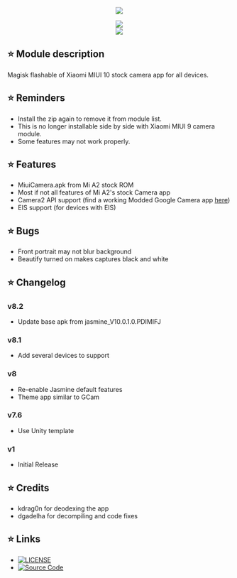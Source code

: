 <p align="center"><img src="https://www.lowyat.net/wp-content/uploads/2018/07/xiaomi-mi-a2-lite-hands-on-5.jpg">
</p>

<p align="center"><a href="https://forum.xda-developers.com/apps/magisk/module-xiaomi-mi-a1-stock-camera-t3810432"><img src="https://img.shields.io/badge/XDA-Thread-orange.svg"></a><br /><a href="https://t.me/PIX3LIFY"><img src="https://img.shields.io/badge/Telegram-Channel-blue.svg"></a></p>

## ⭐ Module description
Magisk flashable of Xiaomi MIUI 10 stock camera app for all devices.

## ⭐ Reminders
* Install the zip again to remove it from module list.
* This is no longer installable side by side with Xiaomi MIUI 9 camera module.
* Some features may not work properly.

## ⭐ Features
* MiuiCamera.apk from Mi A2 stock ROM
* Most if not all features of Mi A2's stock Camera app
* Camera2 API support (find a working Modded Google Camera app [here](https://www.celsoazevedo.com/files/android/google-camera/))
* EIS support (for devices with EIS)

## ⭐ Bugs
* Front portrait may not blur background
* Beautify turned on makes captures black and white

## ⭐ Changelog
### v8.2
* Update base apk from jasmine_V10.0.1.0.PDIMIFJ

### v8.1
* Add several devices to support

### v8
* Re-enable Jasmine default features
* Theme app similar to GCam

### v7.6
* Use Unity template

### v1
* Initial Release

## ⭐ Credits
* kdrag0n for deodexing the app
* dgadelha for decompiling and code fixes

## ⭐ Links
* [![LICENSE](https://img.shields.io/github/license/Magisk-Modules-Repo/MiA2Camera.svg)](https://github.com/Magisk-Modules-Repo/MiA2Camera/blob/master/LICENSE)
* [![Source Code](https://img.shields.io/badge/Github-Source-black.svg)](https://github.com/Magisk-Modules-Repo/MiA2Camera)
